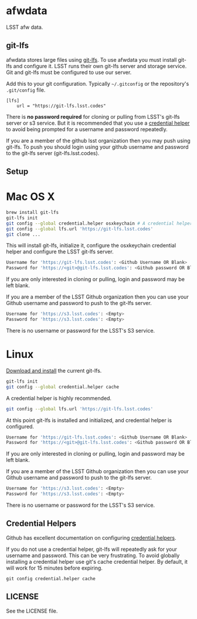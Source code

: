 afwdata
=======

LSST afw data.


git-lfs
-------

afwdata stores large files using [git-lfs](https://git-lfs.github.com/). To use afwdata you must install git-lfs and configure it. LSST runs their own git-lfs server and storage service. Git and git-lfs must be configured to use our server.

Add this to your git configuration. Typically `~/.gitconfig` or the repository's `.git/config` file.
```
[lfs]
	url = "https://git-lfs.lsst.codes"
```

There is **no password required** for cloning or pulling from LSST's git-lfs server or s3 service. But it is recommended that you use a [credential helper](https://help.github.com/articles/caching-your-github-password-in-git/) to avoid being prompted for a username and password repeatedly.

If you are a member of the github lsst organization then you may push using git-lfs. To push you should login using your github username and password to the git-lfs server (git-lfs.lsst.codes).


Setup
-----

# Mac OS X

```bash
brew install git-lfs
git-lfs init
git config --global credential.helper osxkeychain # A credential helper is highly recommended.
git config --global lfs.url 'https://git-lfs.lsst.codes'
git clone ...
```

This will install git-lfs, initialize it, configure the osxkeychain credential helper and configure the LSST git-lfs server.

```bash
Username for 'https://git-lfs.lsst.codes': <Github Username OR Blank>
Password for 'https://<git>@git-lfs.lsst.codes': <Github password OR Blank>
```

If you are only interested in cloning or pulling, login and password may be left blank.

If you are a member of the LSST Github organization then you can use your Github username and password to push to the git-lfs server.

```bash
Username for 'https://s3.lsst.codes': <Empty>
Password for 'https://s3.lsst.codes': <Empty>
```

There is no username or password for the LSST's S3 service.


# Linux

[Download and install](https://github.com/github/git-lfs/releases/tag/v1.0.0) the current git-lfs.

```bash
git-lfs init
git config --global credential.helper cache
```

A credential helper is highly recommended.

```bash
git config --global lfs.url 'https://git-lfs.lsst.codes'
```

At this point git-lfs is installed and initialized, and credential helper is configured.

```bash
Username for 'https://git-lfs.lsst.codes': <Github Username OR Blank>
Password for 'https://<git>@git-lfs.lsst.codes': <Github password OR Blank>
```

If you are only interested in cloning or pulling, login and password may be left blank.

If you are a member of the LSST Github organization then you can use your Github username and password to push to the git-lfs server.

```bash
Username for 'https://s3.lsst.codes': <Empty>
Password for 'https://s3.lsst.codes': <Empty>
```

There is no username or password for the LSST's S3 service.


Credential Helpers
------------------

Github has excellent documentation on configuring [credential helpers](https://help.github.com/articles/caching-your-github-password-in-git/).

If you do not use a credential helper, git-lfs will repeatedly ask for your username and password. This can be very frustrating. To avoid globally installing a credential helper use git's cache credential helper. By default, it will work for 15 minutes before expiring.

```
git config credential.helper cache
```


LICENSE
-------

See the LICENSE file.
